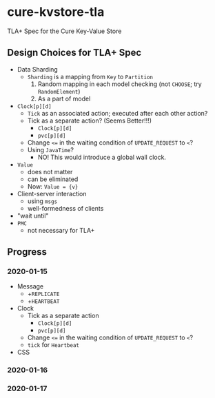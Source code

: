 # cure-kvstore-tla
TLA+ Spec for the Cure Key-Value Store

## Design Choices for TLA+ Spec
- Data Sharding
  - `Sharding` is a mapping from `Key` to `Partition`
    1. Random mapping in each model checking (not `CHOOSE`; try `RandomElement`)
    2. As a part of model
- `Clock[p][d]`
  - `Tick` as an associated action; executed after each other action?
  - Tick as a separate action? (Seems Better!!!)
    - `Clock[p][d]`
    - `pvc[p][d]`
  - Change `<=` in the waiting condition of `UPDATE_REQUEST` to `<`?
  - Using `JavaTime`?
    - NO! This would introduce a global wall clock.
- `Value`
  - does not matter
  - can be eliminated
  - Now: `Value = {v}`
- Client-server interaction
  - using `msgs`
  - well-formedness of clients
- "wait until"
- `PMC`
  - not necessary for TLA+

## Progress
### 2020-01-15
- Message
  - +`REPLICATE`
  - +`HEARTBEAT`
- Clock
  - Tick as a separate action
    - `Clock[p][d]`
    - `pvc[p][d]`
  - Change `<=` in the waiting condition of `UPDATE_REQUEST` to `<`?
  - `tick` for `Heartbeat`
- CSS
### 2020-01-16
### 2020-01-17
